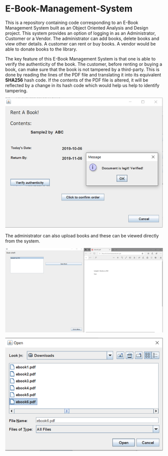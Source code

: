 # E-Book-Management-System
This is a repository containing code corresponding to an E-Book Management System built as an Object Oriented Analysis and Design project.
This system provides an option of logging in as an Administrator, Customer or a Vendor. The administrator can add books, delete books and 
view other details. A customer can rent or buy books. A vendor would be able to donate books to the library.

The key feature of this E-Book Management System is that one is able to verify the authenticity of the book. The customer, before renting or
buying a book, can make sure that the book is not tampered by a third-party. This is done by reading the lines of the PDF file and translating it
into its equivalent **SHA256** hash code. If the contents of the PDF file is altered, it will be reflected by a change in its hash code which would help us
help to identify tampering. 

![Image of Integrity Checking](https://github.com/akshayrama/E-Book-Management-System/blob/master/ebookimg.png)

The administrator can also upload books and these can be viewed directly from the system.

![Image of Book Viewing](https://github.com/akshayrama/E-Book-Management-System/blob/master/ebookimg1.png)

![Image of uploading](https://github.com/akshayrama/E-Book-Management-System/blob/master/ebookimg2.png)

